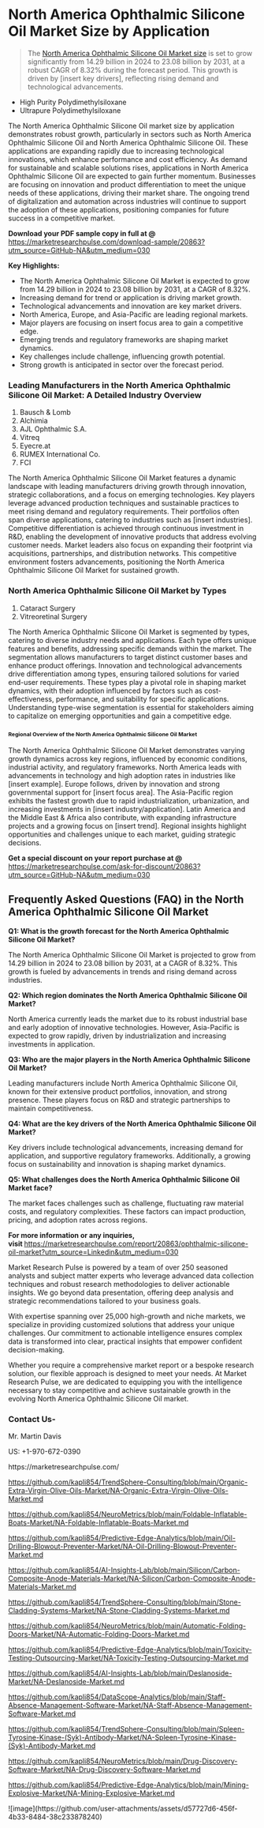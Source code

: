 <h1>North America Ophthalmic Silicone Oil Market&nbsp;Size by Application</h1><blockquote><p>The <a href="https://marketresearchpulse.com/download-sample/20863?utm_source=GitHub-NA&amp;utm_medium=030">North America Ophthalmic Silicone Oil Market size</a> is set to grow significantly from 14.29 billion in 2024 to 23.08 billion by 2031, at a robust CAGR of 8.32% during the forecast period. This growth is driven by [insert key drivers], reflecting rising demand and technological advancements.</p></blockquote><ul><li>High Purity Polydimethylsiloxane<li> Ultrapure Polydimethylsiloxane</li></ul><p>The North America Ophthalmic Silicone Oil market size by application demonstrates robust growth, particularly in sectors such as North America Ophthalmic Silicone Oil and North America Ophthalmic Silicone Oil. These applications are expanding rapidly due to increasing technological innovations, which enhance performance and cost efficiency. As demand for sustainable and scalable solutions rises, applications in North America Ophthalmic Silicone Oil are expected to gain further momentum. Businesses are focusing on innovation and product differentiation to meet the unique needs of these applications, driving their market share. The ongoing trend of digitalization and automation across industries will continue to support the adoption of these applications, positioning companies for future success in a competitive market.</p><p><strong>Download your PDF sample copy in full at @ </strong><a href="https://marketresearchpulse.com/download-sample/20863?utm_source=GitHub-NA&amp;utm_medium=030">https://marketresearchpulse.com/download-sample/20863?utm_source=GitHub-NA&amp;utm_medium=030</a></p><p><strong>Key Highlights: </strong></p><ul><li>The North America Ophthalmic Silicone Oil Market is expected to grow from 14.29 billion in 2024 to 23.08 billion by 2031, at a CAGR of 8.32%.</li><li>Increasing demand for trend or application is driving market growth.</li><li>Technological advancements and innovation are key market drivers.</li><li>North America, Europe, and Asia-Pacific are leading regional markets.</li><li>Major players are focusing on insert focus area to gain a competitive edge.</li><li>Emerging trends and regulatory frameworks are shaping market dynamics.</li><li>Key challenges include challenge, influencing growth potential.</li><li>Strong growth is anticipated in sector over the forecast period.</li></ul><h3>Leading Manufacturers in the North America Ophthalmic Silicone Oil Market: A Detailed Industry Overview</h3><ol><li>Bausch & Lomb</li><li>Alchimia</li><li>AJL Ophthalmic S.A.</li><li>Vitreq</li><li>Eyecre.at</li><li>RUMEX International Co.</li><li>FCI</li></ol><div class="flex max-w-full flex-col flex-grow"><div class="min-h-8 text-message flex w-full flex-col items-end gap-2 whitespace-normal break-words [.text-message+&amp;]:mt-5" dir="auto" data-message-author-role="assistant" data-message-id="fd8432e4-4910-450d-b182-61b7bfb0a01f" data-message-model-slug="gpt-4o"><div class="flex w-full flex-col gap-1 empty:hidden first:pt-[3px]"><div class="markdown prose w-full break-words dark:prose-invert light"><p>The North America Ophthalmic Silicone Oil Market features a dynamic landscape with leading manufacturers driving growth through innovation, strategic collaborations, and a focus on emerging technologies. Key players leverage advanced production techniques and sustainable practices to meet rising demand and regulatory requirements. Their portfolios often span diverse applications, catering to industries such as [insert industries]. Competitive differentiation is achieved through continuous investment in R&amp;D, enabling the development of innovative products that address evolving customer needs. Market leaders also focus on expanding their footprint via acquisitions, partnerships, and distribution networks. This competitive environment fosters advancements, positioning the North America Ophthalmic Silicone Oil Market for sustained growth.</p></div></div></div></div><h3>North America Ophthalmic Silicone Oil Market by Types</h3><ol><li>Cataract Surgery<li> Vitreoretinal Surgery</li></ol><div class="flex max-w-full flex-col flex-grow"><div class="min-h-8 text-message flex w-full flex-col items-end gap-2 whitespace-normal break-words [.text-message+&amp;]:mt-5" dir="auto" data-message-author-role="assistant" data-message-id="084470be-0bb7-4664-bddf-5156b4f41249" data-message-model-slug="gpt-4o-mini"><div class="flex w-full flex-col gap-1 empty:hidden first:pt-[3px]"><div class="markdown prose w-full break-words dark:prose-invert light"><p>The North America Ophthalmic Silicone Oil Market is segmented by types, catering to diverse industry needs and applications. Each type offers unique features and benefits, addressing specific demands within the market. The segmentation allows manufacturers to target distinct customer bases and enhance product offerings. Innovation and technological advancements drive differentiation among types, ensuring tailored solutions for varied end-user requirements. These types play a pivotal role in shaping market dynamics, with their adoption influenced by factors such as cost-effectiveness, performance, and suitability for specific applications. Understanding type-wise segmentation is essential for stakeholders aiming to capitalize on emerging opportunities and gain a competitive edge.</p></div></div></div></div><h3><span style="font-size: 11px;">Regional Overview of the North America Ophthalmic Silicone Oil Market</span></h3><div class="flex max-w-full flex-col flex-grow"><div class="min-h-8 text-message flex w-full flex-col items-end gap-2 whitespace-normal break-words [.text-message+&amp;]:mt-5" dir="auto" data-message-author-role="assistant" data-message-id="e9038762-ce64-4e30-91c9-9bd413514231" data-message-model-slug="gpt-4o-mini"><div class="flex w-full flex-col gap-1 empty:hidden first:pt-[3px]"><div class="markdown prose w-full break-words dark:prose-invert light"><p>The North America Ophthalmic Silicone Oil Market demonstrates varying growth dynamics across key regions, influenced by economic conditions, industrial activity, and regulatory frameworks. North America leads with advancements in technology and high adoption rates in industries like [insert example]. Europe follows, driven by innovation and strong governmental support for [insert focus area]. The Asia-Pacific region exhibits the fastest growth due to rapid industrialization, urbanization, and increasing investments in [insert industry/application]. Latin America and the Middle East &amp; Africa also contribute, with expanding infrastructure projects and a growing focus on [insert trend]. Regional insights highlight opportunities and challenges unique to each market, guiding strategic decisions.</p></div></div></div></div><p><strong>Get a special discount on your report purchase at @ </strong><a href="https://marketresearchpulse.com/ask-for-discount/20863?utm_source=GitHub-NA&amp;utm_medium=030">https://marketresearchpulse.com/ask-for-discount/20863?utm_source=GitHub-NA&amp;utm_medium=030</a></p><h2>Frequently Asked Questions (FAQ) in the North America Ophthalmic Silicone Oil Market</h2><p><strong>Q1: What is the growth forecast for the North America Ophthalmic Silicone Oil Market?</strong></p><p>The North America Ophthalmic Silicone Oil Market is projected to grow from 14.29 billion in 2024 to 23.08 billion by 2031, at a CAGR of 8.32%. This growth is fueled by advancements in trends and rising demand across industries.</p><p><strong>Q2: Which region dominates the North America Ophthalmic Silicone Oil Market?</strong></p><p>North America currently leads the market due to its robust industrial base and early adoption of innovative technologies. However, Asia-Pacific is expected to grow rapidly, driven by industrialization and increasing investments in application.</p><p><strong>Q3: Who are the major players in the North America Ophthalmic Silicone Oil Market?</strong></p><p>Leading manufacturers include North America Ophthalmic Silicone Oil, known for their extensive product portfolios, innovation, and strong presence. These players focus on R&amp;D and strategic partnerships to maintain competitiveness.</p><p><strong>Q4: What are the key drivers of the North America Ophthalmic Silicone Oil Market?</strong></p><p>Key drivers include technological advancements, increasing demand for application, and supportive regulatory frameworks. Additionally, a growing focus on sustainability and innovation is shaping market dynamics.</p><p><strong>Q5: What challenges does the North America Ophthalmic Silicone Oil Market face?</strong></p><p>The market faces challenges such as challenge, fluctuating raw material costs, and regulatory complexities. These factors can impact production, pricing, and adoption rates across regions.</p><p><strong>For more information or any inquiries, visit&nbsp;</strong><a href="https://marketresearchpulse.com/report/20863/ophthalmic-silicone-oil-market?utm_source=Linkedin&utm_medium=030">https://marketresearchpulse.com/report/20863/ophthalmic-silicone-oil-market?utm_source=Linkedin&utm_medium=030</a></p><p>Market Research Pulse is powered by a team of over 250 seasoned analysts and subject matter experts who leverage advanced data collection techniques and robust research methodologies to deliver actionable insights. We go beyond data presentation, offering deep analysis and strategic recommendations tailored to your business goals.</p><p>With expertise spanning over 25,000 high-growth and niche markets, we specialize in providing customized solutions that address your unique challenges. Our commitment to actionable intelligence ensures complex data is transformed into clear, practical insights that empower confident decision-making.</p><p>Whether you require a comprehensive market report or a bespoke research solution, our flexible approach is designed to meet your needs. At Market Research Pulse, we are dedicated to equipping you with the intelligence necessary to stay competitive and achieve sustainable growth in the evolving North America Ophthalmic Silicone Oil market.</p><h3><strong>Contact Us-</strong></h3><p>Mr. Martin Davis</p><p>US: +1-970-672-0390</p><p>https://marketresearchpulse.com/</p><p><a href="https://github.com/kapli854/TrendSphere-Consulting/blob/main/Organic-Extra-Virgin-Olive-Oils-Market/NA-Organic-Extra-Virgin-Olive-Oils-Market.md">https://github.com/kapli854/TrendSphere-Consulting/blob/main/Organic-Extra-Virgin-Olive-Oils-Market/NA-Organic-Extra-Virgin-Olive-Oils-Market.md</a></p><p><a href="https://github.com/kapli854/NeuroMetrics/blob/main/Foldable-Inflatable-Boats-Market/NA-Foldable-Inflatable-Boats-Market.md">https://github.com/kapli854/NeuroMetrics/blob/main/Foldable-Inflatable-Boats-Market/NA-Foldable-Inflatable-Boats-Market.md</a></p><p><a href="https://github.com/kapli854/Predictive-Edge-Analytics/blob/main/Oil-Drilling-Blowout-Preventer-Market/NA-Oil-Drilling-Blowout-Preventer-Market.md">https://github.com/kapli854/Predictive-Edge-Analytics/blob/main/Oil-Drilling-Blowout-Preventer-Market/NA-Oil-Drilling-Blowout-Preventer-Market.md</a></p><p><a href="https://github.com/kapli854/AI-Insights-Lab/blob/main/Silicon/Carbon-Composite-Anode-Materials-Market/NA-Silicon/Carbon-Composite-Anode-Materials-Market.md">https://github.com/kapli854/AI-Insights-Lab/blob/main/Silicon/Carbon-Composite-Anode-Materials-Market/NA-Silicon/Carbon-Composite-Anode-Materials-Market.md</a></p><p><a href="https://github.com/kapli854/TrendSphere-Consulting/blob/main/Stone-Cladding-Systems-Market/NA-Stone-Cladding-Systems-Market.md">https://github.com/kapli854/TrendSphere-Consulting/blob/main/Stone-Cladding-Systems-Market/NA-Stone-Cladding-Systems-Market.md</a></p><p><a href="https://github.com/kapli854/NeuroMetrics/blob/main/Automatic-Folding-Doors-Market/NA-Automatic-Folding-Doors-Market.md">https://github.com/kapli854/NeuroMetrics/blob/main/Automatic-Folding-Doors-Market/NA-Automatic-Folding-Doors-Market.md</a></p><p><a href="https://github.com/kapli854/Predictive-Edge-Analytics/blob/main/Toxicity-Testing-Outsourcing-Market/NA-Toxicity-Testing-Outsourcing-Market.md">https://github.com/kapli854/Predictive-Edge-Analytics/blob/main/Toxicity-Testing-Outsourcing-Market/NA-Toxicity-Testing-Outsourcing-Market.md</a></p><p><a href="https://github.com/kapli854/AI-Insights-Lab/blob/main/Deslanoside-Market/NA-Deslanoside-Market.md">https://github.com/kapli854/AI-Insights-Lab/blob/main/Deslanoside-Market/NA-Deslanoside-Market.md</a></p><p><a href="https://github.com/kapli854/DataScope-Analytics/blob/main/Staff-Absence-Management-Software-Market/NA-Staff-Absence-Management-Software-Market.md">https://github.com/kapli854/DataScope-Analytics/blob/main/Staff-Absence-Management-Software-Market/NA-Staff-Absence-Management-Software-Market.md</a></p><p><a href="https://github.com/kapli854/TrendSphere-Consulting/blob/main/Spleen-Tyrosine-Kinase-(Syk)-Antibody-Market/NA-Spleen-Tyrosine-Kinase-(Syk)-Antibody-Market.md">https://github.com/kapli854/TrendSphere-Consulting/blob/main/Spleen-Tyrosine-Kinase-(Syk)-Antibody-Market/NA-Spleen-Tyrosine-Kinase-(Syk)-Antibody-Market.md</a></p><p><a href="https://github.com/kapli854/NeuroMetrics/blob/main/Drug-Discovery-Software-Market/NA-Drug-Discovery-Software-Market.md">https://github.com/kapli854/NeuroMetrics/blob/main/Drug-Discovery-Software-Market/NA-Drug-Discovery-Software-Market.md</a></p><p><a href="https://github.com/kapli854/Predictive-Edge-Analytics/blob/main/Mining-Explosive-Market/NA-Mining-Explosive-Market.md">https://github.com/kapli854/Predictive-Edge-Analytics/blob/main/Mining-Explosive-Market/NA-Mining-Explosive-Market.md</a></p>
![image](https://github.com/user-attachments/assets/d57727d6-456f-4b33-8484-38c233878240)
